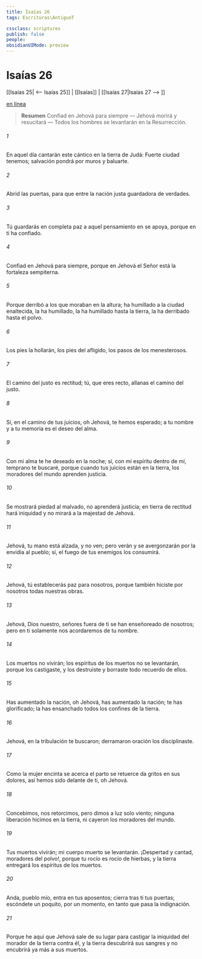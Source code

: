 ```yaml
---
title: Isaías 26
tags: Escrituras\AntiguoT

cssclass: scriptures
publish: false
people:
obsidianUIMode: preview
---
```


# Isaías 26
[[Isaías 25| <-- Isaías 25]] | [[Isaías]] | [[Isaías 27|Isaías 27 --> ]]

[en línea](https://churchofjesuschrist.org/study/scriptures/ot/isa/26?lang=spa)

> __Resumen__
Confiad en Jehová para siempre — Jehová morirá y resucitará — Todos los hombres se levantarán en la Resurrección.

###### 1 
En aquel día cantarán este cántico en la tierra de Judá: Fuerte ciudad tenemos; salvación pondrá  por muros y baluarte.

###### 2 
Abrid las puertas, para que entre la nación justa guardadora de verdades.

###### 3 
Tú guardarás en completa paz a aquel  pensamiento en  se apoya, porque en ti ha confiado.

###### 4 
Confiad en Jehová para siempre, porque en Jehová el Señor está la fortaleza sempiterna.

###### 5 
Porque derribó a los que moraban en la altura; ha humillado a la ciudad enaltecida, la ha humillado, la ha humillado hasta la tierra, la ha derribado hasta el polvo.

###### 6 
Los pies la hollarán, los pies del afligido, los pasos de los menesterosos.

###### 7 
El camino del justo es rectitud; tú, que eres recto, allanas el camino del justo.

###### 8 
Sí, en el camino de tus juicios, oh Jehová, te hemos esperado; a tu nombre y a tu memoria es el deseo del alma.

###### 9 
Con mi alma te he deseado en la noche; sí, con mi espíritu dentro de mí, temprano te buscaré, porque cuando tus juicios están en la tierra, los moradores del mundo aprenden justicia.

###### 10 
Se mostrará piedad al malvado,  no aprenderá justicia; en tierra de rectitud hará iniquidad y no mirará a la majestad de Jehová.

###### 11 
Jehová, tu mano está alzada, y no ven; pero verán y se avergonzarán por la envidia al pueblo; sí, el fuego de tus enemigos los consumirá.

###### 12 
Jehová, tú establecerás paz para nosotros, porque también hiciste por nosotros todas nuestras obras.

###### 13 
Jehová, Dios nuestro,  señores fuera de ti se han enseñoreado de nosotros; pero en ti solamente nos acordaremos de tu nombre.

###### 14 
Los muertos no vivirán; los espíritus de los muertos no se levantarán, porque los castigaste, y los destruiste y borraste todo recuerdo de ellos.

###### 15 
Has aumentado la nación, oh Jehová, has aumentado la nación; te has glorificado; la has ensanchado  todos los confines de la tierra.

###### 16 
Jehová, en la tribulación te buscaron; derramaron oración  los disciplinaste.

###### 17 
Como la mujer encinta  se acerca el parto se retuerce  da gritos en sus dolores, así hemos sido delante de ti, oh Jehová.

###### 18 
Concebimos, nos retorcimos, pero dimos a luz solo viento; ninguna liberación hicimos en la tierra, ni cayeron los moradores del mundo.

###### 19 
Tus muertos vivirán;  mi cuerpo muerto se levantarán. ¡Despertad y cantad, moradores del polvo!, porque tu rocío es  rocío de hierbas, y la tierra entregará los espíritus de los muertos.

###### 20 
Anda, pueblo mío, entra en tus aposentos; cierra tras ti tus puertas; escóndete un poquito, por un momento, en tanto que pasa la indignación.

###### 21 
Porque he aquí que Jehová sale de su lugar para castigar la iniquidad del morador de la tierra contra él, y la tierra descubrirá sus sangres y no encubrirá ya más a sus muertos.

